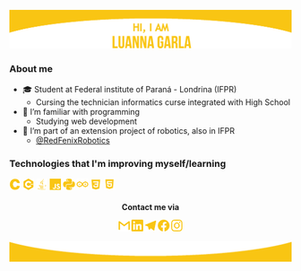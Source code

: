 ![header](images/top.png)
### About me 
* :mortar_board: Student at Federal institute of Paraná - Londrina (IFPR) 
  * Cursing the technician informatics curse integrated with High School 
* :dart: I’m familiar with programming 
  * Studying web development 
* :robot: I’m part of an extension project of robotics, also in IFPR 
  * <a href = "https://github.com/RedFenixRobotics">@RedFenixRobotics</a>


### Technologies that I'm improving myself/learning 
<img alt="linguagem C" src="images/c.png" width="4%" > <img alt="linguagem C++" src="images/cplusplus.png" width="4%">  <img alt="linguagem JAVA" src="images/java.png" width="4%"> <img alt="linguagem JS" src="images/javascript.png" width="4%"> <img alt="linguagem Python" src="images/python.png" width="4%"> <img alt="Arduino" src="images/arduino.png" width="4%"> <img alt="CSS" src="images/CSS.png" width="4%"> <img alt="HTML5" src="images/HTML.png" width="4%">
  
<h4 <p align="center">Contact me via</p>
<p align="center"> 
<a href = "mailto:luagarla@gmail.com"><img src="images/gmail.png" width="4%"></a>
<a href = "https://www.linkedin.com/in/luannagarla/"><img src="images/linkedin.png" width="4%"></a> 
<a href = "https://t.me/luannagarla"><img src="images/telegram.png" width="4%"></a>
<a href = "https://www.facebook.com/luanna.garla"><img src="images/facebook.png" width="4%"></a>
 <a href = "https://www.instagram.com/luannagarla/"><img src="images/instagram.png" width="4%"></a>
</p>

![rodape](images/final.png)







